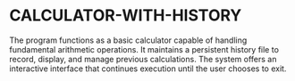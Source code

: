 # CALCULATOR-WITH-HISTORY
The program functions as a basic calculator capable of handling fundamental arithmetic operations.  It maintains a persistent history file to record, display, and manage previous calculations.  The system offers an interactive interface that continues execution until the user chooses to exit.
